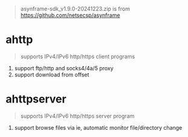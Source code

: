 > asynframe-sdk_v1.9.0-20241223.zip is from https://github.com/netsecsp/asynframe  

# ahttp  
> supports IPv4/IPv6 http/https client programs  

1. support ftp/http and socks4/4a/5 proxy  
2. support download from offset  

# ahttpserver
> supports IPv4/IPv6 http/https server program  

1. support browse files via ie, automatic monitor file/directory change  
